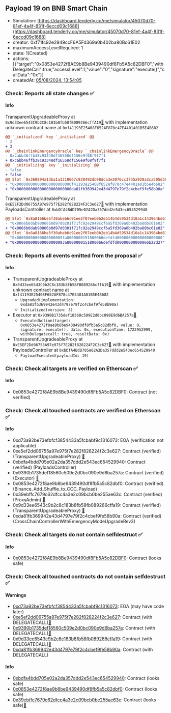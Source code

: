 ## Payload 19 on BNB Smart Chain

- Simulation: [https://dashboard.tenderly.co/me/simulator/45070d70-81ef-4a4f-831f-6eccd09c1688](https://dashboard.tenderly.co/me/simulator/45070d70-81ef-4a4f-831f-6eccd09c1688)
- creator: 0xf71fc92e2949ccF6A5Fd369a0b402ba80Bc61E02
- maximumAccessLevelRequired: 1
- state: 1(Created)
- actions: [{"target":"0x0853e4272f8AE9b8Be9439490df8Fb5A5c82DBF0","withDelegateCall":true,"accessLevel":1,"value":"0","signature":"execute()","callData":"0x"}]
- createdAt: [05/08/2024, 13:54:05](https://bscscan.com/tx/0x1dab88401804ddcf092f24dddc98cece467e8902ee4dd7e57c3240271bd9cf30)

### Check: Reports all state changes :white_check_mark:

#### Info


TransparentUpgradeableProxy at `0x9d33ee6543C9b2C8c183b8fb58fB089266cffA19`[:ghost:](https://github.com/bgd-labs/aave-address-book "GovernanceV3BNB.CROSS_CHAIN_CONTROLLER") with implementation unknown contract name at `0xf41193E25408F652AF878c47E4401A01B5E4B682`
```diff
@@ `_initialized` key `_initialized` @@
- 2
+ 3
@@ `_chainlinkEmergencyOracle` key `_chainlinkEmergencyOracle` @@
- 0xcabb46ffb38c93348df16558df156e9f68f9f7f1
+ 0xcabb46ffb38c93348df16558df156e9f68f9f7f1
@@ `_initializing` key `_initializing` @@
- false
+ false
@@ Slot `0x360894a13ba1a3210667c828492db98dca3e2076cc3735a920a3ca505d382bbc` @@
- "0x000000000000000000000000f41193e25408f652af878c47e4401a01b5e4b682"
+ "0x000000000000000000000000da81fb369942e43d4797e79f2c4cbef9fe58b90a"
```

TransparentUpgradeableProxy at `0xE5EF2Dd06755A97e975f7E282f828224F2C3e627`[:ghost:](https://github.com/bgd-labs/aave-address-book "GovernanceV3BNB.PAYLOADS_CONTROLLER") with implementation PayloadsController at `0xbDfA4BdD705e02A2Da357ddd2e543ec654529940`
```diff
@@ Slot `0x8a8166be5f30abeb6c91ee2f07eeb0b2eb14b4d59534d10a1c143964bd617919` @@
- "0x0066b0dab90066b0d97d0201f71fc92e2949ccf6a5fd369a0b402ba80bc61e02"
+ "0x0066b0dab90066b0d97d0301f71fc92e2949ccf6a5fd369a0b402ba80bc61e02"
@@ Slot `0x8a8166be5f30abeb6c91ee2f07eeb0b2eb14b4d59534d10a1c143964bd61791a` @@
- "0x000000000000000000093a8000000151800066defdfd00000000000000000000"
+ "0x000000000000000000093a8000000151800066defdfd00000000000066b22d27"
```


### Check: Reports all events emitted from the proposal :white_check_mark:

#### Info

- TransparentUpgradeableProxy at `0x9d33ee6543C9b2C8c183b8fb58fB089266cffA19`[:ghost:](https://github.com/bgd-labs/aave-address-book "GovernanceV3BNB.CROSS_CHAIN_CONTROLLER") with implementation unknown contract name at `0xf41193E25408F652AF878c47E4401A01B5E4B682`
  - `Upgraded(implementation: 0xda81fb369942e43d4797e79f2c4cbef9fe58b90a)`
  - `Initialized(version: 3)`
- Executor at `0x9390B1735def18560c509E2d0bc090E9d6BA257a`[:ghost:](https://github.com/bgd-labs/aave-address-book "AaveV3BNB.ACL_ADMIN, GovernanceV3BNB.EXECUTOR_LVL_1")
  - `ExecutedAction(target: 0x0853e4272f8ae9b8be9439490df8fb5a5c82dbf0, value: 0, signature: execute(), data: 0x, executionTime: 1722952999, withDelegatecall: true, resultData: 0x)`
- TransparentUpgradeableProxy at `0xE5EF2Dd06755A97e975f7E282f828224F2C3e627`[:ghost:](https://github.com/bgd-labs/aave-address-book "GovernanceV3BNB.PAYLOADS_CONTROLLER") with implementation PayloadsController at `0xbDfA4BdD705e02A2Da357ddd2e543ec654529940`
  - `PayloadExecuted(payloadId: 19)`

### Check: Check all targets are verified on Etherscan :white_check_mark:

#### Info

- 0x0853e4272f8AE9b8Be9439490df8Fb5A5c82DBF0: Contract (not verified) 

### Check: Check all touched contracts are verified on Etherscan :white_check_mark:

#### Info

- 0xd73a92be73efbfcf3854433a5fcbabf9c1316073: EOA (verification not applicable)
- 0xe5ef2dd06755a97e975f7e282f828224f2c3e627: Contract (verified) (TransparentUpgradeableProxy) [:ghost:](https://github.com/bgd-labs/aave-address-book "GovernanceV3BNB.PAYLOADS_CONTROLLER")
- 0xbdfa4bdd705e02a2da357ddd2e543ec654529940: Contract (verified) (PayloadsController) 
- 0x9390b1735def18560c509e2d0bc090e9d6ba257a: Contract (verified) (Executor) [:ghost:](https://github.com/bgd-labs/aave-address-book "AaveV3BNB.ACL_ADMIN, GovernanceV3BNB.EXECUTOR_LVL_1")
- 0x0853e4272f8ae9b8be9439490df8fb5a5c82dbf0: Contract (verified) (Binance_Add_Shuffle_to_CCC_Payload) 
- 0x39ebffc7679c62dfcc4a3e2c09bcb0be255ae63c: Contract (verified) (ProxyAdmin) [:ghost:](https://github.com/bgd-labs/aave-address-book "MiscBNB.PROXY_ADMIN")
- 0x9d33ee6543c9b2c8c183b8fb58fb089266cffa19: Contract (verified) (TransparentUpgradeableProxy) [:ghost:](https://github.com/bgd-labs/aave-address-book "GovernanceV3BNB.CROSS_CHAIN_CONTROLLER")
- 0xda81fb369942e43d4797e79f2c4cbef9fe58b90a: Contract (verified) (CrossChainControllerWithEmergencyModeUpgradeRev3) 

### Check: Check all targets do not contain selfdestruct :white_check_mark:

#### Info

- [0x0853e4272f8AE9b8Be9439490df8Fb5A5c82DBF0](https://bscscan.com/address/0x0853e4272f8AE9b8Be9439490df8Fb5A5c82DBF0): Contract (looks safe)

### Check: Check all touched contracts do not contain selfdestruct :white_check_mark:

#### Warnings

- [0xd73a92be73efbfcf3854433a5fcbabf9c1316073](https://bscscan.com/address/0xd73a92be73efbfcf3854433a5fcbabf9c1316073): EOA (may have code later)
- [0xe5ef2dd06755a97e975f7e282f828224f2c3e627](https://bscscan.com/address/0xe5ef2dd06755a97e975f7e282f828224f2c3e627): Contract (with DELEGATECALL)[:ghost:](https://github.com/bgd-labs/aave-address-book "GovernanceV3BNB.PAYLOADS_CONTROLLER")
- [0x9390b1735def18560c509e2d0bc090e9d6ba257a](https://bscscan.com/address/0x9390b1735def18560c509e2d0bc090e9d6ba257a): Contract (with DELEGATECALL)[:ghost:](https://github.com/bgd-labs/aave-address-book "AaveV3BNB.ACL_ADMIN, GovernanceV3BNB.EXECUTOR_LVL_1")
- [0x9d33ee6543c9b2c8c183b8fb58fb089266cffa19](https://bscscan.com/address/0x9d33ee6543c9b2c8c183b8fb58fb089266cffa19): Contract (with DELEGATECALL)[:ghost:](https://github.com/bgd-labs/aave-address-book "GovernanceV3BNB.CROSS_CHAIN_CONTROLLER")
- [0xda81fb369942e43d4797e79f2c4cbef9fe58b90a](https://bscscan.com/address/0xda81fb369942e43d4797e79f2c4cbef9fe58b90a): Contract (with DELEGATECALL)

#### Info

- [0xbdfa4bdd705e02a2da357ddd2e543ec654529940](https://bscscan.com/address/0xbdfa4bdd705e02a2da357ddd2e543ec654529940): Contract (looks safe)
- [0x0853e4272f8ae9b8be9439490df8fb5a5c82dbf0](https://bscscan.com/address/0x0853e4272f8ae9b8be9439490df8fb5a5c82dbf0): Contract (looks safe)
- [0x39ebffc7679c62dfcc4a3e2c09bcb0be255ae63c](https://bscscan.com/address/0x39ebffc7679c62dfcc4a3e2c09bcb0be255ae63c): Contract (looks safe)[:ghost:](https://github.com/bgd-labs/aave-address-book "MiscBNB.PROXY_ADMIN")

